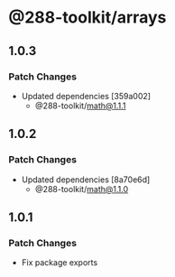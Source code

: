 # @288-toolkit/arrays

## 1.0.3

### Patch Changes

-   Updated dependencies [359a002]
    -   @288-toolkit/math@1.1.1

## 1.0.2

### Patch Changes

-   Updated dependencies [8a70e6d]
    -   @288-toolkit/math@1.1.0

## 1.0.1

### Patch Changes

-   Fix package exports
